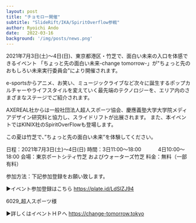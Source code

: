 ```yaml
---
layout: post
title: "チョモロー開催"
subtitle: "SlideRift/IKA/SpiritOverflow参戦"
author: Ryoichi Ando
date:   2022-03-16
background: '/img/posts/news.png'
---
```


2021年7月3日(土)～4日(日)、東京都港区・竹芝で、面白い未来の入口を体感できるイベント
「ちょっと先の面白い未来-change tomorrow-」が"ちょっと先のおもしろい未来実行委員会"により開催されます。

e-sportsからアニメ、お笑い、ミュージックライブなど次々に誕生するポップカルチャーやライフスタイルを変えていく最先端のテクノロジーを、エリア内のさまざまなステージでご紹介されます。

AXEREAL社からは一般社団法人超人スポーツ協会、慶應義塾大学大学院メディアデザイン研究科と協力し、スライドリフトが出展されます。
また、本イベントではKINIX社のSpiritOverFlowも登場します。


この夏は竹芝で、”ちょっと先の面白い未来”を体験してください。 

日程：2021年7月3日(土)～4日(日)
時間：3日11:00～18:00
　　　4日10:00～18:00
会場：東京ポートシティ竹芝
およびウォーターズ竹芝
料金：無料（一部有料）

参加方法：下記参加登録をお願い致します。

▶イベント参加登録はこちら
https://plate.id/LdSlZJ94

6029_超人スポーツ様

▶詳しくはイベントＨＰへ
https://change-tomorrow.tokyo
